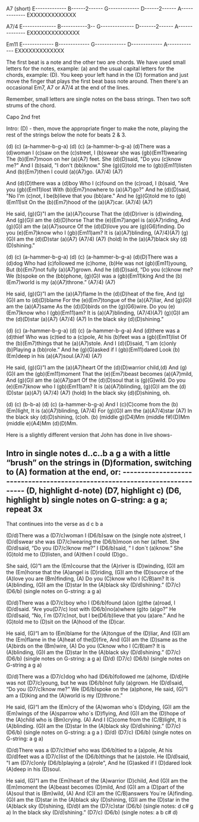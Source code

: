 A7 (short)
E-------------
B------2------
G-------------
D------2------
A-------------
EXXXXXXXXXXXXX

A7/4
E--------------
B-----------3--
G--------------
D-------2------
A--------------
EXXXXXXXXXXXXXX

Em11
E-------------
B-------------
G-------------
D-------------
A-------------
EXXXXXXXXXXXXX

The first beat is a note and the other two are chords.
We have used small letters for the notes, example: (a)
and the usual capital letters for the chords, example: (D).
You keep your left hand in the (D) formation and just move
the finger that plays the first beat bass note around.
Then there's an occasional Em7, A7 or A7/4 at the end of the lines.

Remember, small letters are single notes on the bass strings.
Then two soft strums of the chord.


Capo 2nd fret

Intro:
(D) - then, move the appropriate finger to make the note,
playing the rest of the strings below the note for beats 2 & 3.

(d) (c) (a-hammer-b-g-a)    (d) (c) (a-hammer-b-g-a)
(d)There was a (d)woman 
I (c)saw on the (c)street,
I (b)swear she was (gb)(Em11)wearing 
The (b)(Em7)moon on her (a)(A7) feet.
She (d)(D)said, "Do you (c)know me?"
And I (b)said, "I don't (bb)know."
She (g)(G)told me to (gb)(Em11)listen
And (b)(Em7)then I could (a)(A7)go. (A7/4) (A7)

And (d)(D)there was a (d)boy 
Who I (c)found on the (c)road,
I (b)said, "Are you (gb)(Em11)lost 
With (b)(Em7)nowhere to (a)(A7)go?"
And he (d)(D)said, "No I'm (c)not,
I be(b)lieve that you (bb)are."
And he (g)(G)told me to (gb)(Em11)sit 
On the (b)(Em7)hood of the (a)(A7)car. (A7/4) (A7)

He said, (g)(G)"I am the (a)(A7)course 
That the (d)(D)river is (d)winding,
And (g)(G)I am the (d)(D)horse 
That the (e)(Em7)angel is (a)(A7)riding,
And (g)(G)I am the (a)(A7)source 
Of the (d)(D)love you are (g)(G6)finding.
Do you (e)(Em7)know who I (gb)(Em11)am?
It is (a)(A7)blinding, (A7/4)(A7)
(g)(G)I am the (d)(D)star (a)(A7) (A7/4) (A7) (hold) 
In the (a)(A7)black sky (d)(D)shining."

(d) (c) (a-hammer-b-g-a)    (d) (c) (a-hammer-b-g-a)
(d)(D)There was a (d)dog 
Who had (c)followed me (c)home,
(b)He was not (gb)(Em11)young,
But (b)(Em7)not fully (a)(A7)grown.
And he (d)(D)said, “Do you (c)know me?
We (b)spoke on the (bb)phone,
(g)(G)I was a (gb)(Em11)king 
And the (b)(Em7)world is my (a)(A7)throne.” (A7/4) (A7)

He said, (g)(G)”I am the (a)(A7)flame 
In the (d)(D)heat of the fire,
And (g)(G)I am to (d)(D)blame 
For the (e)(Em7)tongue of the (a)(A7)liar,
And (g)(G)I am the (a)(A7)same 
As the (d)(D)birds on the (g)(G6)wire.
Do you (e)(Em7)know who I (gb)(Em11)am?
It is (a)(A7)blinding, (A7/4)(A7)
(g)(G)I am the (d)(D)star (a)(A7) (A7/4) (A7)
In the black sky (d)(D)shining.”

(d) (c) (a-hammer-b-g-a)    (d) (c) (a-hammer-b-g-a)
And (d)there was a (d)thief 
Who was (c)tied to a (c)pole,
At his (b)feet was a (gb)(Em11)list 
Of the (b)(Em7)things that he (a)(A7)stole.
And I (d)(D)said, “I am (c)only 
(b)Playing a (bb)role.”
And he (g)(G)asked if I (gb)(Em11)dared 
Look (b)(Em)deep in his (a)(A7)soul.(A7/4) (A7)

He said, (g)(G)”I am the (a)(A7)heart 
Of the (d)(D)warrior child,(d)
And (g)(G)I am the (gb)(Em11)moment 
That the (e)(Em7)beast becomes (a)(A7)mild,
And (g)(G)I am the (a)(A7)part 
Of the (d)(D)soul that is (g)(G)wild. 
Do you (e)(Em7)know who I (gb)(Em11)am?
It is (a)(A7)blinding,
(g)(G)I am the (d)(D)star (a)(A7) (A7/4) (A7) (hold)
In the black sky (d)(D)shining, oh.

(d) (c) (b-b-a)    (d) (c) (a-hammer-b-g-a)
And I (c)(C)come from the (b)(Em)light,
It is (a)(A7)blinding, (A7/4)
For (g)(G)I am the (a)(A7/4)star   (A7) 
In the black sky (d)(D)shining, (c)oh. (b) 
(middle g)(D4)Mm (middle f#)(D)Mm 
(middle e)(A4)Mm (d)(D)Mm.




Here is a slightly different version that John has done in live shows-

Intro in single notes d..c..b a g a  with a little “brush” on the strings in
(D)formation, switching to (A) formation at the end,
or:
--------------------------------------------------------------------------- (D, highlight d-note) (D7, highlight c) (D6, highlight b) single notes
on  G-string: a g a;                                      repeat
3x
---------------------------------------------------------------------------
That continues into the verse as d c b a

(D/d)There was a (D7/c)woman I (D6/b)saw on the (single note a)street,
I (D/d)swear she was (D7/c)wearing the  (D6/b)moon on her (a)feet.
She (D/d)said, “Do you (D7/c)know me?”  I (D6/b)said, “ I don´t (a)know.”
She (G)told me to (D)listen, and (A)then I could (D)go..

She said, (G)”I am the (Em)course that the (A)river is (D)winding,
(G)I am the  (Em)horse that the (A)angel is (D)riding,
(G)I am the (D)source  of the (A)love you are (Bm)finding, (A)
Do you (C)know who I (C/B)am?
It is (A)blinding,
(G)I am the (D)star
In the (A)black sky (D/d)shining.” (D7/c) (D6/b) 
(single notes on G-string: a g a)

(D/d)There was a (D7/c)boy  who I (D6/b)found (a)on (g)the (a)road,
I (D/d)said. “Are you(D7/c) lost with (D6/b)no(a)where (g)to (a)go?”
He (D/d)said, “No, I´m (D7/c)not, but I be(D6/b)lieve that you (a)are.”
And he (G)told me to (D)sit on the (A)hood of the (D)car.

He said, (G)“I am to (Em)blame for the (A)tongue of the (D)liar,
And (G)I am the (Em)flame in the (A)heat of the(D)fire,
And (G)I am the (D)same as the (A)birds on the (Bm)wire, (A)
Do you (Cknow who I (C/B)am?
It is (A)blinding,
(G)I am the (D)star
In the (A)black sky (D/d)shining.” (D7/c) (D6/b) 
(single notes on G-string: a g a)
(D/d) (D7/c) (D6/b) (single notes on G-string a g a)

(D/d)There was a (D7/c)dog who had (D6/b)followed me (a)home,
(D/d)He was not (D7/c)young, but he was  (D6/b)not fully (a)grown.
He (D/d)said, “Do you (D7/c)know me?” We (D6/b)spoke on the (a)phone,
He said, (G)”I am a (D)king and the (A)world is my (D)throne.”

He said, (G)“I am the (Em)cry of the (A)woman who´s (D)dying,
(G)I am the (Em)wings of the (A)sparrow who´s (D)flying,
And (G)I am the (D)hope of the (A)child who is (Bm)crying. (A)
And I (C)come from the (C/B)light,
It is (A)blinding.
(G)I am the (D)star 
In the (A)black sky (D/d)shining.” (D7/c) (D6/b) 
(single notes on G-string: a g a )
(D/d) (D7/c) (D6/b) (single notes on G-string: a g a)

(D/d)There was a (D7/c)thief who was (D6/b)tied to a (a)pole,
At his (D/d)feet was a (D7/c)list of the (D6/b)things that he (a)stole.
He (D/d)said, "I am (D7/c)only (D6/b)playing a (a)role",
And he (G)asked if I (D)dared look (A)deep in his (D)soul.

He said, (G)"I am the (Em)heart of the (A)warrior (D)child,
And (G)I am the (Em)moment the (A)beast becomes (D)mild,
And (G)I am a (D)part of the (A)soul that is (Bm)wild, (A)
And (C)I am the (C/B)answers 
You´re (A)finding.
(G)I am the (D)star in the (A)black sky (D)shining,
(G)I am the (D)star in the (A)black sky (D)shining,
(D/d)I am the (D7/c)star  (D6/b) (single notes: d c# g a)
In the black sky (D/d)shining.” (D7/c) (D6/b) (single notes: a  b c# d)
